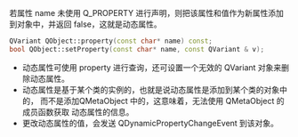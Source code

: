 若属性 name 未使用 Q_PROPERTY 进行声明，则把该属性和值作为新属性添加到对象中，并返回 false，这就是动态属性。

```c++
QVariant QObject::property(const char* name) const;
bool QObject::setProperty(const char* name, const QVariant & v);
```



+ 动态属性可使用 property 进行查询，还可设置一个无效的 QVariant 对象来删除动态属性。 
+ 动态属性是基于某个类的实例的，也就是说动态属性是添加到某个类的对象中的， 而不是添加QMetaObject 中的，这意味着，无法使用 QMetaObject 的成员函数获取 动态属性的信息。 
+ 更改动态属性的值，会发送 QDynamicPropertyChangeEvent 到该对象。